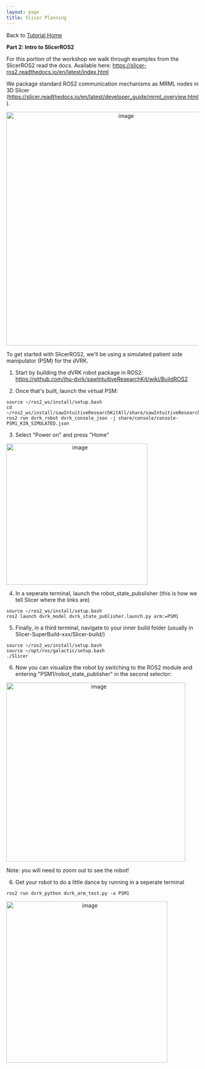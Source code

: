```yaml
---
layout: page
title: Slicer Planning 
---
```


Back to [Tutorial Home](/ismr2023/)

**Part 2: Intro to SlicerROS2**

For this portion of the workshop we walk through examples from the SlicerROS2 read the docs. Available here: https://slicer-ros2.readthedocs.io/en/latest/index.html

We package standard ROS2 communication mechanisms as MRML nodes in 3D Slicer (https://slicer.readthedocs.io/en/latest/developer_guide/mrml_overview.html). 

<img width="612" alt="image" style="text-align:center" src="https://user-images.githubusercontent.com/36430552/232659172-0c4257b4-300d-470f-8aa9-56ff8e3a58f1.png">

To get started with SlicerROS2, we'll be using a simulated patient side manipulator (PSM) for the dVRK. 

1. Start by building the dVRK robot package in ROS2: https://github.com/jhu-dvrk/sawIntuitiveResearchKit/wiki/BuildROS2


2. Once that's built, launch the virtual PSM: 

````
source ~/ros2_ws/install/setup.bash
cd ~/ros2_ws/install/sawIntuitiveResearchKitAll/share/sawIntuitiveResearchKit
ros2 run dvrk_robot dvrk_console_json -j share/console/console-PSM1_KIN_SIMULATED.json
````

3. Select "Power on" and press "Home"
<img width="370" alt="image" style="text-align:center" src="https://user-images.githubusercontent.com/36430552/232660134-27a85349-6c65-41a9-be6c-60007797262e.png">

4. In a seperate terminal, launch the robot_state_pubslisher (this is how we tell Slicer where the links are) 

````
source ~/ros2_ws/install/setup.bash
ros2 launch dvrk_model dvrk_state_publisher.launch.py arm:=PSM1
````

5. Finally, in a third terminal, navigate to your inner build folder (usually in Slicer-SuperBuild-xxx/Slicer-build/)

````
source ~/ros2_ws/install/setup.bash 
source ~/opt/ros/galactic/setup.bash
./Slicer
````

6. Now you can visualize the robot by switching to the ROS2 module and entering "PSM1/robot_state_publisher" in the second selector: 
<img width="469" alt="image" style="text-align:center" src="https://user-images.githubusercontent.com/36430552/232660578-37974c02-7379-4d4d-ac22-41e82ed317d3.png">

Note: you will need to zoom out to see the robot!

6. Get your robot to do a little dance by running in a seperate terminal

````
ros2 run dvrk_python dvrk_arm_test.py -a PSM1
````

<img width="422" alt="image" style="text-align:center" src="https://user-images.githubusercontent.com/36430552/232660691-d3dd4a8d-5799-4cb8-862f-40817897c24a.png">





